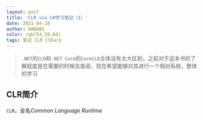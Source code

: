 ```yaml
---
layout: post
title: 'CLR via C#学习笔记（1）'
date: 2021-04-28
author: HANABI
color: rgb(54,59,64)
tags: 笔记 CLR CSharp
---
```


> `.NET`的`CLR`和`.NET Core`的`CoreCLR`主体没有太大区别，之前对于这本书的了解程度是在需要的时候去查阅，现在希望能够对其进行一个相对系统，整体的学习



## CLR简介

`CLR`，全名*Common Language Runtime*  